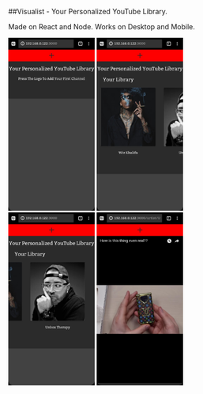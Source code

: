 ##Visualist - Your Personalized YouTube Library.

Made on React and Node. Works on Desktop and Mobile.

<img src="./src/Screenshot_20180806-193221.jpg?raw=true" height="350" alt="Screenshot"/>    <img src="./src/Screenshot_20180806-193246.jpg" height="350" alt="Screenshot"/>   <img src="./src/Screenshot_20180806-193252.jpg" height="350" alt="Screenshot"/> <img src="./src/Screenshot_20180806-193307.jpg" height="350" alt="Screenshot"/>
